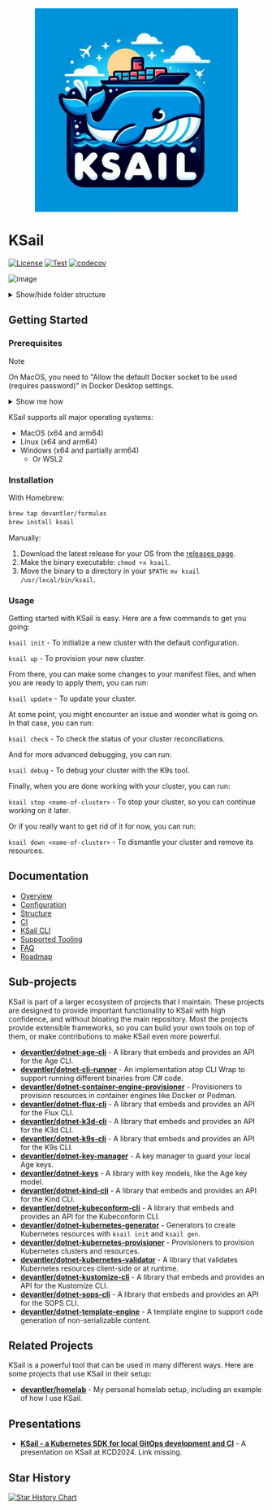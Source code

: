 <div align="center">
  <img width="400px" alt="ksail" align="center" src="./docs/images/ksail-logo.png" />
</div>

# KSail

[![License](https://img.shields.io/badge/License-Apache_2.0-blue.svg)](https://opensource.org/licenses/Apache-2.0)
[![Test](https://github.com/devantler/ksail/actions/workflows/test.yaml/badge.svg?branch=main)](https://github.com/devantler/ksail/actions/workflows/test.yaml)
[![codecov](https://codecov.io/gh/devantler/ksail/graph/badge.svg?token=DNEO90PfNR)](https://codecov.io/gh/devantler/ksail)

![image](https://github.com/devantler/ksail/assets/26203420/2c4596bd-68e5-438f-9a8b-0626bb44f353)

<details>
  <summary>Show/hide folder structure</summary>

<!-- readme-tree start -->

```
.
├── .github
│   └── workflows
├── .vscode
├── KSail.Models
│   ├── Commands
│   │   ├── Check
│   │   ├── Debug
│   │   ├── Down
│   │   ├── Gen
│   │   ├── Init
│   │   ├── Lint
│   │   ├── List
│   │   ├── SOPS
│   │   ├── Start
│   │   ├── Stop
│   │   ├── Up
│   │   └── Update
│   └── Registry
├── docs
│   └── images
├── scripts
├── src
│   └── KSail
│       ├── Arguments
│       ├── CLIWrappers
│       ├── Commands
│       │   ├── Check
│       │   │   └── Handlers
│       │   ├── Debug
│       │   │   └── Handlers
│       │   ├── Down
│       │   │   ├── Handlers
│       │   │   └── Options
│       │   ├── Init
│       │   │   ├── Generators
│       │   │   └── Handlers
│       │   ├── Lint
│       │   │   └── Handlers
│       │   ├── List
│       │   │   └── Handlers
│       │   ├── Root
│       │   │   └── Handlers
│       │   ├── SOPS
│       │   │   ├── Handlers
│       │   │   └── Options
│       │   ├── Start
│       │   │   └── Handlers
│       │   ├── Stop
│       │   │   └── Handlers
│       │   ├── Up
│       │   │   ├── Handlers
│       │   │   └── Options
│       │   └── Update
│       │       ├── Handlers
│       │       └── Options
│       ├── Enums
│       ├── Extensions
│       ├── Models
│       │   ├── K3d
│       │   ├── KSail
│       │   ├── Kubernetes
│       │   │   └��─ FluxKustomization
│       │   └── SOPS
│       ├── Options
│       ├── Provisioners
│       │   ├── ContainerEngine
│       │   ├── ContainerOrchestrator
│       │   ├── GitOps
│       │   ├── KubernetesDistribution
│       │   └── SecretManager
│       └── assets
│           ├── binaries
│           └── templates
│               ├── k3d
│               ├── kubernetes
│               └── sops
└── tests
    └── KSail.Tests
        ├── Commands
        │   ├── Check
        │   ├── Debug
        │   ├── Down
        │   ├── Lint
        │   ├── List
        │   ├── Root
        │   ├── SOPS
        │   ├── Up
        │   └── Update
        └── TestUtils

89 directories
```

<!-- readme-tree end -->

</details>

## Getting Started

### Prerequisites

> [!NOTE]
> On MacOS, you need to "Allow the default Docker socket to be used (requires password)" in Docker Desktop settings.
>
> <details><summary>Show me how</summary>
>
> ![Enable Docker Socket in Docker Desktop](docs/images/enable-docker-socket-in-docker-desktop.png)
>
> </details>

KSail supports all major operating systems:

- MacOS (x64 and arm64)
- Linux (x64 and arm64)
- Windows (x64 and partially arm64)
  - Or WSL2

### Installation

With Homebrew:

```sh
brew tap devantler/formulas
brew install ksail
```

Manually:

1. Download the latest release for your OS from the [releases page](https://github.com/devantler/ksail/releases).
2. Make the binary executable: `chmod +x ksail`.
3. Move the binary to a directory in your `$PATH`: `mv ksail /usr/local/bin/ksail`.

### Usage

Getting started with KSail is easy. Here are a few commands to get you going:

`ksail init` - To initialize a new cluster with the default configuration.

`ksail up` - To provision your new cluster.

From there, you can make some changes to your manifest files, and when you are ready to apply them, you can run:

`ksail update` - To update your cluster.

At some point, you might encounter an issue and wonder what is going on. In that case, you can run:

`ksail check` - To check the status of your cluster reconciliations.

And for more advanced debugging, you can run:

`ksail debug` - To debug your cluster with the K9s tool.

Finally, when you are done working with your cluster, you can run:

`ksail stop <name-of-cluster>` - To stop your cluster, so you can continue working on it later.

Or if you really want to get rid of it for now, you can run:

`ksail down <name-of-cluster>` - To dismantle your cluster and remove its resources.

## Documentation

- [Overview](./docs/0-overview.md)
- [Configuration](./docs/1-configuration.md)
- [Structure](./docs/2-structure.md)
- [CI](./docs/3-ci.md)
- [KSail CLI](./docs/4-ksail-cli.md)
- [Supported Tooling](./docs/5-supported-tooling.md)
- [FAQ](./docs/6-faq.md)
- [Roadmap](./docs/7-roadmap.md)

## Sub-projects

KSail is part of a larger ecosystem of projects that I maintain. These projects are designed to provide important functionality to KSail with high confidence, and without bloating the main repository. Most the projects provide extensible frameworks, so you can build your own tools on top of them, or make contributions to make KSail even more powerful.

- **[devantler/dotnet-age-cli](https://github.com/devantler/dotnet-age-cli)** - A library that embeds and provides an API for the Age CLI.
- **[devantler/dotnet-cli-runner](https://github.com/devantler/dotnet-cli-runner)** - An implementation atop CLI Wrap to support running different binaries from C# code.
- **[devantler/dotnet-container-engine-provisioner](https://github.com/devantler/dotnet-container-engine-provisioner)** - Provisioners to provision resources in container engines like Docker or Podman.
- **[devantler/dotnet-flux-cli](https://github.com/devantler/dotnet-flux-cli)** - A library that embeds and provides an API for the Flux CLI.
- **[devantler/dotnet-k3d-cli](https://github.com/devantler/dotnet-k3d-cli)** - A library that embeds and provides an API for the K3d CLI.
- **[devantler/dotnet-k9s-cli](https://github.com/devantler/dotnet-k9s-cli)** - A library that embeds and provides an API for the K9s CLI.
- **[devantler/dotnet-key-manager](https://github.com/devantler/dotnet-key-manager)** - A key manager to guard your local Age keys.
- **[devantler/dotnet-keys](https://github.com/devantler/dotnet-keys)** - A library with key models, like the Age key model.
- **[devantler/dotnet-kind-cli](https://github.com/devantler/dotnet-kind-cli)** - A library that embeds and provides an API for the Kind CLI.
- **[devantler/dotnet-kubeconform-cli](https://github.com/devantler/dotnet-kubeconform-cli)** - A library that embeds and provides an API for the Kubeconform CLI.
- **[devantler/dotnet-kubernetes-generator](https://github.com/devantler/dotnet-kubernetes-generator)** - Generators to create Kubernetes resources with `ksail init` and `ksail gen`.
- **[devantler/dotnet-kubernetes-provisioner](https://github.com/devantler/dotnet-kubernetes-provisioner)** - Provisioners to provision Kubernetes clusters and resources.
- **[devantler/dotnet-kubernetes-validator](https://github.com/devantler/dotnet-kubernetes-validator)** - A library that validates Kubernetes resources client-side or at runtime.
- **[devantler/dotnet-kustomize-cli](https://github.com/devantler/dotnet-kustomize-cli)** - A library that embeds and provides an API for the Kustomize CLI.
- **[devantler/dotnet-sops-cli](https://github.com/devantler/dotnet-sops-cli)** - A library that embeds and provides an API for the SOPS CLI.
- **[devantler/dotnet-template-engine](https://github.com/devantler/dotnet-template-engine)** - A template engine to support code generation of non-serializable content.

## Related Projects

KSail is a powerful tool that can be used in many different ways. Here are some projects that use KSail in their setup:

- **[devantler/homelab](https://github.com/devantler/homelab)** - My personal homelab setup, including an example of how I use KSail.

## Presentations

- **[KSail - a Kubernetes SDK for local GitOps development and CI]()** - A presentation on KSail at KCD2024. Link missing.

## Star History

[![Star History Chart](https://api.star-history.com/svg?repos=devantler/ksail&type=Date)](https://star-history.com/#devantler/ksail&Date)
